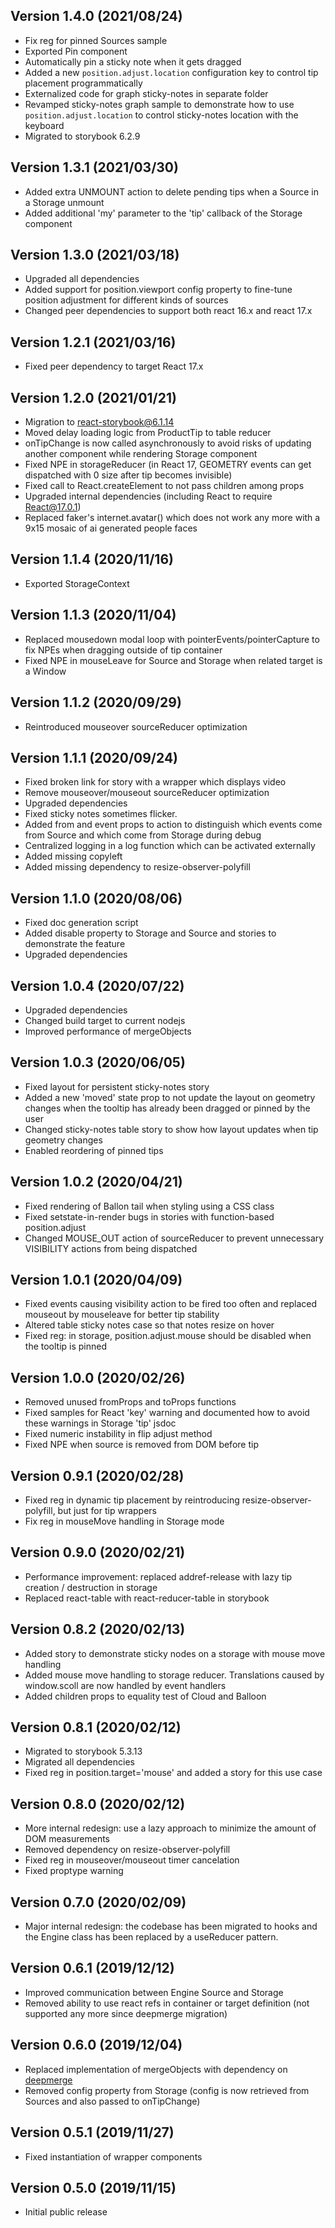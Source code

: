 ## Version 1.4.0 (2021/08/24)
- Fix reg for pinned Sources sample
- Exported Pin component
- Automatically pin a sticky note when it gets dragged
- Added a new `position.adjust.location` configuration key to control tip placement programmatically
- Externalized code for graph sticky-notes in separate folder
- Revamped sticky-notes graph sample to demonstrate how to use `position.adjust.location` to control sticky-notes location with the keyboard
- Migrated to storybook 6.2.9
  
## Version 1.3.1 (2021/03/30)
- Added extra UNMOUNT action to delete pending tips when a Source in a Storage unmount
- Added additional 'my' parameter to the 'tip' callback of the Storage component

## Version 1.3.0 (2021/03/18)
- Upgraded all dependencies
- Added support for position.viewport config property to fine-tune position adjustment for different kinds of sources
- Changed peer dependencies to support both react 16.x and react 17.x

## Version 1.2.1 (2021/03/16)
- Fixed peer dependency to target React 17.x

## Version 1.2.0 (2021/01/21)

- Migration to react-storybook@6.1.14
- Moved delay loading logic from ProductTip to table reducer
- onTipChange is now called asynchronously to avoid risks of updating another component while rendering Storage component
- Fixed NPE in storageReducer (in React 17, GEOMETRY events can get dispatched with 0 size after tip becomes invisible)
- Fixed call to React.createElement to not pass children among props
- Upgraded internal dependencies (including React to require React@17.0.1)
- Replaced faker's internet.avatar() which does not work any more with a 9x15 mosaic of ai generated people faces

## Version 1.1.4 (2020/11/16)

- Exported StorageContext

## Version 1.1.3 (2020/11/04)

- Replaced mousedown modal loop with pointerEvents/pointerCapture to fix NPEs when dragging outside of tip container
- Fixed NPE in mouseLeave for Source and Storage when related target is a Window

## Version 1.1.2 (2020/09/29)

- Reintroduced mouseover sourceReducer optimization

## Version 1.1.1 (2020/09/24)

- Fixed broken link for story with a wrapper which displays video
- Remove mouseover/mouseout sourceReducer optimization
- Upgraded dependencies
- Fixed sticky notes sometimes flicker.
- Added from and event props to action to distinguish which events come from Source and which come from Storage during debug
- Centralized logging in a log function which can be activated externally
- Added missing copyleft
- Added missing dependency to resize-observer-polyfill

## Version 1.1.0 (2020/08/06)

- Fixed doc generation script
- Added disable property to Storage and Source and stories to demonstrate the feature
- Upgraded dependencies

## Version 1.0.4 (2020/07/22)

- Upgraded dependencies
- Changed build target to current nodejs
- Improved performance of mergeObjects

## Version 1.0.3 (2020/06/05)

- Fixed layout for persistent sticky-notes story
- Added a new 'moved' state prop to not update the layout on geometry changes when the tooltip has already been dragged or pinned by the user
- Changed sticky-notes table story to show how layout updates when tip geometry changes
- Enabled reordering of pinned tips

## Version 1.0.2 (2020/04/21)

- Fixed rendering of Ballon tail when styling using a CSS class
- Fixed setstate-in-render bugs in stories with function-based position.adjust
- Changed MOUSE_OUT action of sourceReducer to prevent unnecessary VISIBILITY actions from being dispatched

## Version 1.0.1 (2020/04/09)

- Fixed events causing visibility action to be fired too often and replaced mouseout by mouseleave for better tip stability
- Altered table sticky notes case so that notes resize on hover
- Fixed reg: in storage, position.adjust.mouse should be disabled when the tooltip is pinned

## Version 1.0.0 (2020/02/26)

- Removed unused fromProps and toProps functions
- Fixed samples for React 'key' warning and documented how to avoid these warnings in Storage 'tip' jsdoc
- Fixed numeric instability in flip adjust method
- Fixed NPE when source is removed from DOM before tip

## Version 0.9.1 (2020/02/28)

- Fixed reg in dynamic tip placement by reintroducing resize-observer-polyfill, but just for tip wrappers
- Fix reg in mouseMove handling in Storage mode

## Version 0.9.0 (2020/02/21)

- Performance improvement: replaced addref-release with lazy tip creation / destruction in storage
- Replaced react-table with react-reducer-table in storybook

## Version 0.8.2 (2020/02/13)

- Added story to demonstrate sticky nodes on a storage with mouse move handling
- Added mouse move handling to storage reducer. Translations caused by window.scoll are now handled by event handlers
- Added children props to equality test of Cloud and Balloon

## Version 0.8.1 (2020/02/12)

- Migrated to storybook 5.3.13
- Migrated all dependencies
- Fixed reg in position.target='mouse' and added a story for this use case

## Version 0.8.0 (2020/02/12)

- More internal redesign: use a lazy approach to minimize the amount of DOM measurements
- Removed dependency on resize-observer-polyfill
- Fixed reg in mouseover/mouseout timer cancelation
- Fixed proptype warning

## Version 0.7.0 (2020/02/09)

- Major internal redesign: the codebase has been migrated to hooks and the Engine class has been replaced by a useReducer pattern.

## Version 0.6.1 (2019/12/12)

- Improved communication between Engine Source and Storage
- Removed ability to use react refs in container or target definition (not supported any more since deepmerge migration)

## Version 0.6.0 (2019/12/04)

- Replaced implementation of mergeObjects with dependency on [deepmerge](https://www.npmjs.com/package/deepmerge)
- Removed config property from Storage (config is now retrieved from Sources and also passed to onTipChange)

## Version 0.5.1 (2019/11/27)

- Fixed instantiation of wrapper components

## Version 0.5.0 (2019/11/15)

- Initial public release
